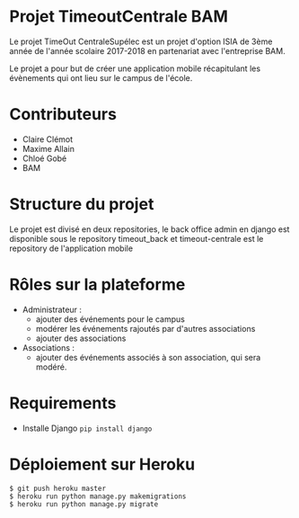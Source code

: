 # Projet TimeoutCentrale BAM

Le projet TimeOut CentraleSupélec est un projet d'option ISIA de 3ème année de l'année scolaire 2017-2018 en partenariat avec l'entreprise BAM.

Le projet a pour but de créer une application mobile récapitulant les évènements qui ont lieu sur le campus de l'école.

# Contributeurs

* Claire Clémot
* Maxime Allain
* Chloé Gobé
* BAM

# Structure du projet

Le projet est divisé en deux repositories, le back office admin en django est disponible sous le repository timeout_back et timeout-centrale est le repository de l'application mobile

# Rôles sur la plateforme

* Administrateur :
  * ajouter des événements pour le campus
  * modérer les événements rajoutés par d'autres associations
  * ajouter des associations
* Associations :
  * ajouter des événements associés à son association, qui sera modéré.

# Requirements

* Installe Django `pip install django`

# Déploiement sur Heroku

    $ git push heroku master
    $ heroku run python manage.py makemigrations
    $ heroku run python manage.py migrate
